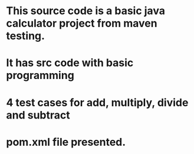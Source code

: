 # This source code is a basic java calculator project from maven testing.
# It has src code with basic programming 
# 4 test cases for add, multiply, divide and subtract 
# pom.xml file presented.
